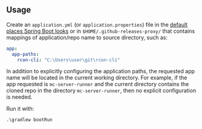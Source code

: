 ## Usage

Create an `application.yml` (or `application.properties`) file in the [default places Spring Boot looks](https://docs.spring.io/spring-boot/docs/current/reference/html/features.html#features.external-config.files) or in `$HOME/.github-releases-proxy/` that contains mappings of application/repo name to source directory, such as:

```yaml
app:
  app-paths:
    rcon-cli: "C:\Users\user\git\rcon-cli"
```

In addition to explicitly configuring the application paths, the requested app name will be located in the current working directory. For example, if the app requested is `mc-server-runner` and the current directory contains the cloned repo in the directory `mc-server-runner`, then no explicit configuration is needed.

Run it with:

```shell
.\gradlew bootRun
```